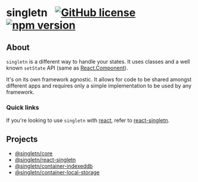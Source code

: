 # singletn &#8194;[![GitHub license](https://img.shields.io/badge/license-MIT-purple.svg)](https://github.com/facebook/react/blob/main/LICENSE)&#8194;[![npm version](https://img.shields.io/npm/v/@singletn/core.svg?style=flat)](https://www.npmjs.com/package/@singletn/core)

## About

`singletn` is a different way to handle your states. It uses classes and a well known `setState` API (same as [React.Component](https://reactjs.org/docs/react-component.html)).

It's on its own framework agnostic. It allows for code to be shared amongst different apps and requires only a simple implementation to be used by any framework.

### Quick links

If you're looking to use `singletn` with [react](https://reactjs.org/), refer to [react-singletn](./packages/react-singletn).

## Projects

- [@singletn/core](./packages/core)
- [@singletn/react-singletn](./packages/react-singletn)
- [@singletn/container-indexeddb](./packages/indexeddb)
- [@singletn/container-local-storage](./packages/local-storage)
